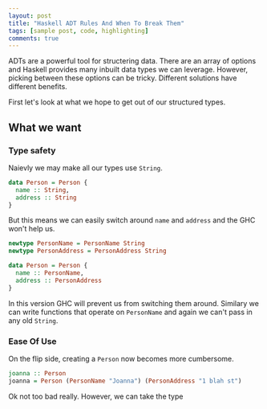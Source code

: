 ```yaml
---
layout: post
title: "Haskell ADT Rules And When To Break Them"
tags: [sample post, code, highlighting]
comments: true
---
```


ADTs are a powerful tool for structering data. There are an array of options and Haskell provides many inbuilt data types we can leverage. However, picking between these options can be tricky. Different solutions have different benefits.

First let's look at what we hope to get out of our structured types.

## What we want

### Type safety

Naievly we may make all our types use `String`.

```haskell
data Person = Person {
  name :: String,
  address :: String
}
```

But this means we can easily switch around `name` and `address` and the GHC won't help us.

```haskell
newtype PersonName = PersonName String
newtype PersonAddress = PersonAddress String

data Person = Person {
  name :: PersonName,
  address :: PersonAddress
}
```

In this version GHC will prevent us from switching them around. Similary we can write functions that operate on `PersonName` and again we can't pass in any old `String`.

### Ease Of Use

On the flip side, creating a `Person` now becomes more cumbersome.

```haskell
joanna :: Person
joanna = Person (PersonName "Joanna") (PersonAddress "1 blah st")
```

Ok not too bad really. However, we can take the type
